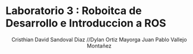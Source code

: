# Laboratorio 3 : Roboitca de Desarrollo e Introduccion a ROS
<p align="center">
Cristhian David Sandoval Diaz
//Dylan Ortiz Mayorga
Juan Pablo Vallejo Montañez
</p>

